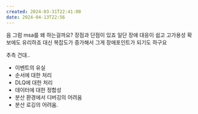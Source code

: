```yaml
---
created: 2024-03-31T22:41:00
date: 2024-04-13T22:56
---
```

음 그럼 msa를 왜 하는걸까요?
장점과 단점이 있죠
일단 장애 대응이 쉽고
고가용성 확보에도 유리하죠
대신 복잡도가 증가해서
그게 장애포인트가 되기도 하구요

추측 건대.. 
- 이벤트의 유실
- 순서에 대한 처리
- DLQ에 대한 처리
- 데이터에 대한 정합성
- 분산 환경에서 디버깅의 어려움
- 분산 로깅의 어려움.
